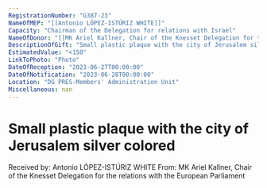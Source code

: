 ```yaml
---
RegistrationNumber: "G387-23"
NameOfMEP: "[[Antonio LÓPEZ-ISTÚRIZ WHITE]]"
Capacity: "Chairman of the Delegation for relations with Israel"
NameOfDonor: "[[MK Ariel Kallner, Chair of the Knesset Delegation for the relations with the European Parliament]]"
DescriptionOfGift: "Small plastic plaque with the city of Jerusalem silver colored"
EstimatedValue: "<150"
LinkToPhoto: "Photo"
DateOfReception: "2023-06-27T00:00:00"
DateOfNotification: "2023-06-28T00:00:00"
Location: "DG PRES-Members' Administration Unit"
Miscellaneous: nan
---
```


# Small plastic plaque with the city of Jerusalem silver colored

Received by: Antonio LÓPEZ-ISTÚRIZ WHITE
From: MK Ariel Kallner, Chair of the Knesset Delegation for the relations with the European Parliament
